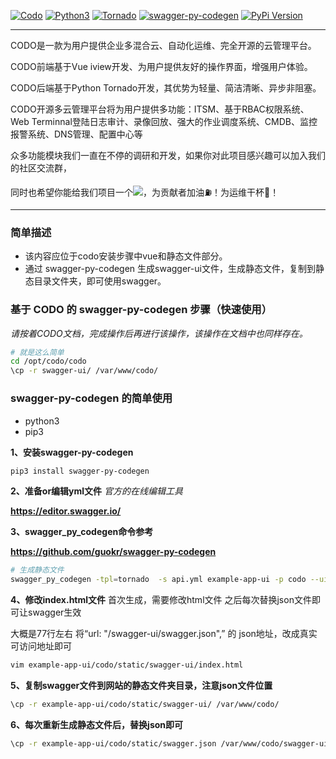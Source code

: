 [![Codo](https://img.shields.io/badge/python-CoDo-red)](https://www.opendevops.cn/)
[![Python3](https://img.shields.io/badge/Python-3.6-green.svg?style=plastic)](https://www.python.org/)
[![Tornado](https://img.shields.io/badge/Tornado-5.0-brightgreen.svg?style=plastic)](https://www.tornadoweb.org)
[![swagger-py-codegen](https://img.shields.io/badge/python-swagger--py--codegen-red)](https://github.com/guokr/swagger-py-codegen)
[![PyPi Version](https://img.shields.io/pypi/v/swagger-py-codegen.svg?style=flat-square)](https://pypi.python.org/pypi/swagger-py-codegen/)


----

CODO是一款为用户提供企业多混合云、自动化运维、完全开源的云管理平台。

CODO前端基于Vue iview开发、为用户提供友好的操作界面，增强用户体验。

CODO后端基于Python Tornado开发，其优势为轻量、简洁清晰、异步非阻塞。

CODO开源多云管理平台将为用户提供多功能：ITSM、基于RBAC权限系统、Web Terminnal登陆日志审计、录像回放、强大的作业调度系统、CMDB、监控报警系统、DNS管理、配置中心等

众多功能模块我们一直在不停的调研和开发，如果你对此项目感兴趣可以加入我们的社区交流群，

同时也希望你能给我们项目一个![](https://img.shields.io/github/stars/opendevops-cn/opendevops.svg)，为贡献者加油⛽️！为运维干杯🍻！

----

### 简单描述
- 该内容应位于codo安装步骤中vue和静态文件部分。
- 通过 swagger-py-codegen 生成swagger-ui文件，生成静态文件，复制到静态目录文件夹，即可使用swagger。

### 基于 CODO 的 swagger-py-codegen 步骤（快速使用）
*请按着CODO文档，完成操作后再进行该操作，该操作在文档中也同样存在。*

```bash
# 就是这么简单
cd /opt/codo/codo
\cp -r swagger-ui/ /var/www/codo/ 
``` 


### swagger-py-codegen 的简单使用
- python3
- pip3

__1、安装swagger-py-codegen__
```bash
pip3 install swagger-py-codegen
``` 

__2、准备or编辑yml文件__
*官方的在线编辑工具*

__https://editor.swagger.io/__

__3、swagger_py_codegen命令参考__

__https://github.com/guokr/swagger-py-codegen__
```bash
# 生成静态文件
swagger_py_codegen -tpl=tornado  -s api.yml example-app-ui -p codo --ui --spec

``` 

__4、修改index.html文件__
首次生成，需要修改html文件 之后每次替换json文件即可让swagger生效

大概是77行左右 将“url: "/swagger-ui/swagger.json",” 的 json地址，改成真实可访问地址即可
```bash
vim example-app-ui/codo/static/swagger-ui/index.html
```

__5、复制swagger文件到网站的静态文件夹目录，注意json文件位置__
```bash
\cp -r example-app-ui/codo/static/swagger-ui/ /var/www/codo/
```


__6、每次重新生成静态文件后，替换json即可__
```bash
\cp -r example-app-ui/codo/static/swagger.json /var/www/codo/swagger-ui
```